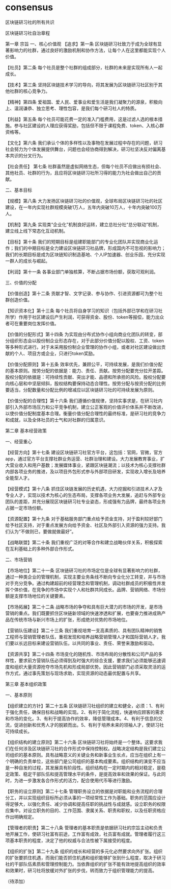 # consensus
区块链研习社的所有共识

区块链研习社自治章程

第一章 宗旨
一、核心价值观
【追求】第一条 区块链研习社致力于成为全球有显著影响力的社群，通过良好的激励机制和协作方法，让每个人在这里都能实现个人价值。

【社员】第二条 每个社员是整个社群的组成部分，社群的未来是实现所有人一起成长。

【技术】第三条 坚持区块链技术学习的导向，将其发展为区块链研习社区别于其他社群的核心竞争力。

【精神】第四条 爱祖国、爱人民、爱事业和爱生活是我们凝聚力的源泉，积极向上、温润谦恭、独立思考、理性包容，是我们每个研习社人的特质。

【利益】第五条 每个社员可能花费一定的准入门槛费用，这是过滤人选的根本措施。参与社区建设的人理应获得奖励，包括但不限于课程免费、token、入核心群资格等。

【文化】第六条 我们承认个体的多样性以及事物在发展过程中存在的问题，研习社会努力为个体发展提供舞台，问题也会经协商得到解决，研习社坚决反对偏离基本共识的分叉行为。

【社会责任】 第七条 社群虽然是虚拟网络生态，但每个社员不应做出有损社会、其他社员、社群的行为，且应将区块链研习社所习得的能力为社会做出自己的贡献。

二、基本目标

【规模】第八条 大力发扬区块链研习社的价值观，全球布局区块链研习社的社区建设，在一年内实现社群规模突破1万人，五年内突破10万人，十年内突破100万人。

【机制】第九条 实现类“企业化”机制良好运转，建立总社分社“总分联动”机制，建立线上线下常态化互动机制。

【目标】第十条 我们的短期目标是组建职能部门的专业化团队并实现商业化运作；我们的中期目标是全力建设区块链研习社品牌，形成国内不可忽视的影响力；我们的长期目标是成为区块链知识制造基地、个人IP加速器、创业乐园，充分实现一群人的成长与崛起。

【利润】第十一条 各事业部门单独核算，不断占据市场份额，获取可观利润。

三、价值的分配

【价值创造】第十二条 贡献才智、文字记录、参与协作、引进资源都可为整个社群创造价值。

【知识资本化】第十三条 每个社员将自身学习的知识（包括外部已学和在研习社所学）作用于社区建设后产生利润，可获得资金、股份、token等报偿，能力出众者可在重要岗位发挥价值。

【价值的分配形式】第十四条 为实现由分布式协作小组向商业化团队的转变，部分组织形态会以股份制企业形态存在，对于此部分价值分配以股权、工资、token等多种形式进行。对于未采用股份制企业管理的协作小组，或者对社区建设做出贡献的个人、项目方或企业，只进行token奖励。

【价值分配原则】第十五条 效率优先，兼顾公平，可持续发展，是我们价值分配的基本原则。按劳分配的依据是：能力、责任、贡献。按劳分配要充分拉开差距。股权分配的依据是：可持续性贡献、突出才能、品德和所承担的风险。股权分配要向核心层和中坚层倾斜，股权结构要保持动态合理性。按劳分配与按资分配的比例要适当，分配数量和分配比例的增减应以区块链研习社的可持续发展为原则。

【价值分配的合理性】第十六条 我们遵循价值规律，坚持实事求是，在研习社内部引入外部市场压力和公平竞争机制，建立公正客观的价值评价体系并不断改进，以使价值分配制度基本合理。衡量价值分配合理性的最终标准，是研习社的竞争力和成就，以及全体社员的士气和对社群的归属意识。

第二章 基本经营政策

一、经营重心

【经营方向】第十七条 建设区块链研习社官方平台，这包括：官网，官微，官方app，通过官方平台支撑社群业务运营、社群治理和建设。大力发展教育事业，扩大营业收入和用户基数；发展媒体事业，紧跟区块链潮流；以技术为核心支撑社群内部各项业务的推进，及以项目外包形式参与外部项目研发，实现收入增长及培养全能型人才。

【经营模式】第十八条 抓住区块链发展的历史机遇，大力挖掘和引进技术人才及专业人才，实现以技术为核心的生态布局，支撑各项业务大发展，追赶与外部专业团队的差距，并充分展现区块链研习社专业姿态，形成强有力品牌，最终各项业务占据一定市场份额。

【资源配置】第十九条 对于基础服务部门重点给予资金支持，对于盈利较好部门给予社区支持，对于重点发展方向给予资金、社区及外部引入资源的强力支持。我们认为“不做则已，要做就做最好”。

【战略联盟】第二十条 我们重视广泛的对等合作和建立战略伙伴关系，积极探索在互利基础上的多种外部合作形式。

二、市场营销

【市场地位】第二十一条 区块链研习社的市场定位是全球有显著影响力的社群，通过一种类企业的管理机制，实现主要业务条线不断向专业化分工转变，并与市场对手充分竞争。通过构建超前的经营理念和管理机制，调动社群成员的积极性并发挥个体价值，在竞争的市场中实现个人和社群共同成长。品牌、营销网络、市场份额是支撑市场地位的关键要素。

【市场拓展】第二十二条 战略市场的争夺和具有巨大潜力的市场的开发，是市场营销的重点。我们既要抓住区块链新领域的快速渗透和扩展，也要奋力推进成熟产品在传统市场与新兴市场上的扩张，形成绝对优势的市场地位。

【营销队伍建设】第二十三条 我们重视培育一支高素质的、具有团队精神的销售工程师与营销管理者队伍，重视发现和培养战略营销管理人才和国际营销人才。我们要以长远目标来建设营销队伍，以共同的事业、责任、荣誉来激励和驱动。

【资源共享】第二十四条 市场变化的随机性、市场布局的分散性和公司产品的多样性，要求前方营销队伍必须得到及时强大的综合支援，要求我们必须能够迅速调度和组织大量资源抢夺市场先机和形成局部优势。因此营销部门必须采取灵活的运作方式，通过事先策划与现场求助，实现资源的动态最优配置与共享。

第三章 基本组织政策

一、基本原则

【组织建立的方针】第二十五条 区块链研习社组织的建立和健全，必须：1、有利于强化责任，确保目标和战略的实现。2、有利于简化流程，快速响应顾客的需求和市场的变化。3、有利于提高协作的效率，降低管理成本。4、有利于信息的交流，促进创新和优秀人才的脱颖而出。5、有利于培养未来的领袖人才，使研习社可持续成长。

【组织结构的建立原则】第二十六条 区块链研习社将始终是一个整体。这要求我们在任何涉及区块链研习社的合作形式中保持控制权。战略决定结构是我们建立公司组织的基本原则。具有战略意义的关键业务和新事业生长点，应当在组织上有一个明确的负责单位，这些部门是公司组织的基本构成要素。组织结构的演变不应当是一种自发的过程，其发展具有阶段性。组织结构在一定时期内的相对稳定，是稳定政策、稳定干部队伍和提高管理水平的条件，是提高效率和效果的保证。与此同时，为进一步激发各合作形式的活力，配合使用代币等进行激励。

【职务的设立原则】第二十七条 管理职务设立的依据是对职能和业务流程的合理分工，并以实现组织目标所必须从事的一项经常性工作为基础。职务的范围应设计得足够大，以强化责任、减少协调和提高任职的挑战性与成就感。设立职务的权限应集中。对设立职务的目的、工作范围、隶属关系、职责和职权，以及任职资格应作出明确规定。

【管理者的职责】第二十八条 管理者的基本职责是依据研习社的宗旨主动和负责地开展工作，使研习社富有前途，工作富有成效，社员富有成就。管理者履行这三项基本职责的程度，决定了他的权威与合法性被下属接受的程度。

【组织的扩张】第二十九条 组织的成长和经营的多元化必然要求向外扩张。组织的扩张要抓住机遇，而我们能否抓住机遇和组织能够扩张到什么程度，取决于研习社的干部队伍素质和管理控制能力。当依靠组织的扩张不能有效地提高组织的效率和效果时，研习社将放缓对外扩张的步伐，转而致力于组织管理能力的提高。

（待添加）







